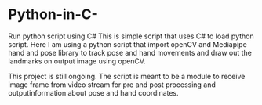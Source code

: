 # Python-in-C-
Run python script using C#
This is simple script that uses C# to load python script. Here I am using a python script that import openCV and Mediapipe hand and pose library to track pose and hand movements and draw out the landmarks on output image using openCV.

This project is still ongoing. The script is meant to be a module to receive image frame from video stream for pre and post processing and outputinformation about pose and hand coordinates. 

